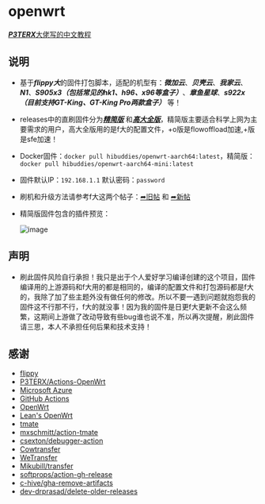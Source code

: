 # openwrt

[***P3TERX***大佬写的中文教程](https://p3terx.com/archives/build-openwrt-with-github-actions.html)

## 说明
- 基于***flippy大***的固件打包脚本，适配的机型有：***微加云***、***贝壳云***、***我家云***、***N1***、***S905x3（包括常见的hk1、h96、x96等盒子）***、***章鱼星球***、***s922x（目前支持GT-King、GT-King Pro两款盒子）*** 等！
- releases中的直刷固件分为[***精简版***](https://github.com/hibuddies/openwrt/releases/tag/Z-ARMv8-mini) 和[***高大全版***](https://github.com/hibuddies/openwrt/releases/tag/Z-ARMv8-gdq)，精简版主要适合科学上网为主要需求的用户，高大全版用的是f大的配置文件，+o版是flowoffload加速,+版是sfe加速！
- Docker固件：`docker pull hibuddies/openwrt-aarch64:latest`，精简版：`docker pull hibuddies/openwrt-aarch64-mini:latest`
- 固件默认IP：`192.168.1.1` 默认密码：`password`
- 刷机和升级方法请参考f大这两个帖子：[➦旧帖](https://www.right.com.cn/forum/thread-981406-1-1.html) 和 [➦新帖](https://www.right.com.cn/forum/thread-4055451-1-1.html)
- 精简版固件包含的插件预览：

  ![image](https://github.com/hibuddies/openwrt/blob/main/image/%E7%B2%BE%E7%AE%80%E7%89%88%E5%9B%BA%E4%BB%B6.jpg)

## 声明
- 刷此固件风险自行承担！我只是出于个人爱好学习编译创建的这个项目，固件编译用的上游源码和f大用的都是相同的，编译的配置文件和打包源码都是f大的，我除了加了些主题外没有做任何的修改。所以不要一遇到问题就抱怨我的固件这不行那不行，f大的就没事！因为我的固件是日更f大更新不会这么频繁，这期间上游做了改动导致有些bug谁也说不准，所以再次提醒，刷此固件请三思，本人不承担任何后果和技术支持！

## 感谢

- [flippy](https://github.com/unifreq)
- [P3TERX/Actions-OpenWrt](https://github.com/P3TERX/Actions-OpenWrt)
- [Microsoft Azure](https://azure.microsoft.com)
- [GitHub Actions](https://github.com/features/actions)
- [OpenWrt](https://github.com/openwrt/openwrt)
- [Lean's OpenWrt](https://github.com/coolsnowwolf/lede)
- [tmate](https://github.com/tmate-io/tmate)
- [mxschmitt/action-tmate](https://github.com/mxschmitt/action-tmate)
- [csexton/debugger-action](https://github.com/csexton/debugger-action)
- [Cowtransfer](https://cowtransfer.com)
- [WeTransfer](https://wetransfer.com/)
- [Mikubill/transfer](https://github.com/Mikubill/transfer)
- [softprops/action-gh-release](https://github.com/softprops/action-gh-release)
- [c-hive/gha-remove-artifacts](https://github.com/c-hive/gha-remove-artifacts)
- [dev-drprasad/delete-older-releases](https://github.com/dev-drprasad/delete-older-releases)
